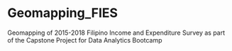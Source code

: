 # Geomapping_FIES
Geomapping of 2015-2018 Filipino Income and Expenditure Survey as part of the Capstone Project for Data Analytics Bootcamp
